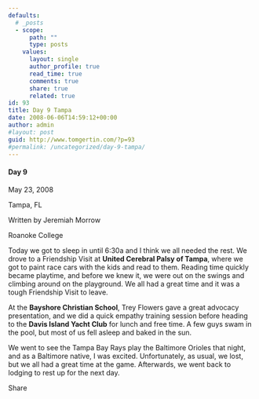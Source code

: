 ```yaml
---
defaults:
  # _posts
  - scope:
      path: ""
      type: posts
    values:
      layout: single
      author_profile: true
      read_time: true
      comments: true
      share: true
      related: true
id: 93
title: Day 9 Tampa
date: 2008-06-06T14:59:12+00:00
author: admin
#layout: post
guid: http://www.tomgertin.com/?p=93
#permalink: /uncategorized/day-9-tampa/
---
```

#### Day 9
  
May 23, 2008
  
Tampa, FL
  
Written by Jeremiah Morrow
  
Roanoke College

Today we got to sleep in until 6:30a and I think we all needed the rest. We drove to a Friendship Visit at **United Cerebral Palsy of Tampa**, where we got to paint race cars with the kids and read to them. Reading time quickly became playtime, and before we knew it, we were out on the swings and climbing around on the playground. We all had a great time and it was a tough Friendship Visit to leave.

At the **Bayshore Christian School**, Trey Flowers gave a great advocacy presentation, and we did a quick empathy training session before heading to the **Davis Island Yacht Club** for lunch and free time. A few guys swam in the pool, but most of us fell asleep and baked in the sun.

We went to see the Tampa Bay Rays play the Baltimore Orioles that night, and as a Baltimore native, I was excited. Unfortunately, as usual, we lost, but we all had a great time at the game. Afterwards, we went back to lodging to rest up for the next day.

<div class="addtoany_share_save_container addtoany_content_bottom">
  <div class="a2a_kit a2a_kit_size_32 addtoany_list a2a_target" id="wpa2a_27">
    <a class="a2a_dd addtoany_share_save" href="https://www.addtoany.com/share_save"><img src="http://www.tomgertin.com/blog/wp-content/plugins/add-to-any/share_save_171_16.png" width="171" height="16" alt="Share" /></a>
  </div>
</div>